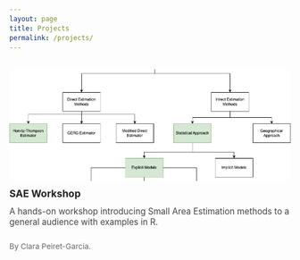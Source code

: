 ```yaml
---
layout: page
title: Projects
permalink: /projects/
---
```


<style>
.project-grid {
  display: grid;
  grid-template-columns: repeat(auto-fit, minmax(280px, 1fr));
  gap: 40px;
  margin-top: 2rem;
}
.project-item {
  display: flex;
  flex-direction: column;
  gap: 0.75rem;
}
.project-item img {
  width: 100%;
  height: 200px;
  object-fit: cover;
  border-radius: 8px;
}
.project-title {
  font-size: 1.1rem;
  font-weight: bold;
  margin: 0;
}
.project-title a {
  color: #222;
  text-decoration: none;
}
.project-title a:hover {
  text-decoration: underline;
}
.project-description {
  font-size: 0.95rem;
  color: #444;
  margin: 0;
}
.project-author {
  font-size: 0.85rem;
  color: #666;
}
</style>

<div class="project-grid">

<div class="project-item">
  <img src="/assets/img/projects/sae_workshop.jpg" alt="SAE Workshop">
  <p class="project-title"><a href="/projects/sae_workshop/">SAE Workshop</a></p>
  <p class="project-description">
    A hands-on workshop introducing Small Area Estimation methods to a general audience with examples in R.
  </p>
  <p class="project-author">
    By Clara Peiret-García.
  </p>
</div>

</div>
